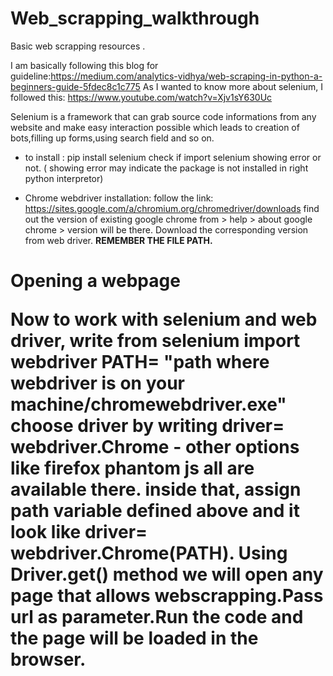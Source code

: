 # Web_scrapping_walkthrough
Basic web scrapping resources .

I am basically following this blog for guideline:https://medium.com/analytics-vidhya/web-scraping-in-python-a-beginners-guide-5fdec8c1c775
As I wanted to know more about selenium, I followed this: https://www.youtube.com/watch?v=Xjv1sY630Uc



Selenium is a framework that can grab source code informations from any website and make easy interaction possible which leads to creation of bots,filling up forms,using search field and so on.

* to install : pip install selenium
  check if import selenium showing error or not. ( showing error may indicate the package is not installed in right python interpretor)

* Chrome webdriver installation:
  follow the link: https://sites.google.com/a/chromium.org/chromedriver/downloads
  find out the version of existing google chrome from > help > about google chrome > version will be there.
  Download the corresponding version from web driver.
  **REMEMBER THE FILE PATH.**
  
<h1> Opening a webpage 
  
  Now to work with selenium and web driver, write 
  from selenium import webdriver
  PATH= "path where webdriver is on your machine/chromewebdriver.exe"
  choose driver by writing driver= webdriver.Chrome - other options like firefox phantom js all are available there.
  inside that, assign path variable defined above and it look like driver= webdriver.Chrome(PATH).
  Using Driver.get() method we will open any page that allows webscrapping.Pass url as parameter.Run the code and the page will be loaded in the browser.
  


